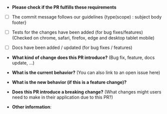 * **Please check if the PR fulfills these requirements**
- [ ] The commit message follows our guidelines {type(scope) : subject body footer}
- [ ] Tests for the changes have been added (for bug fixes/features) (Checked on chrome, safari, firefox, edge and desktop tablet mobile)
- [ ] Docs have been added / updated (for bug fixes / features)


* **What kind of change does this PR introduce?** (Bug fix, feature, docs update, ...)


* **What is the current behavior?** (You can also link to an open issue here)


* **What is the new behavior (if this is a feature change)?**


* **Does this PR introduce a breaking change?** (What changes might users need to make in their application due to this PR?)


* **Other information**:

